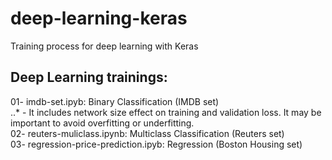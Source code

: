 # deep-learning-keras
Training process for deep learning with Keras

Deep Learning trainings:
-------------------------
01- imdb-set.ipyb: Binary Classification (IMDB set)  
..*  - It includes network size effect on training and validation loss. It may be important to avoid overfitting or underfitting.  
02- reuters-muliclass.ipynb: Multiclass Classification (Reuters set)  
03- regression-price-prediction.ipyb: Regression (Boston Housing set)  

